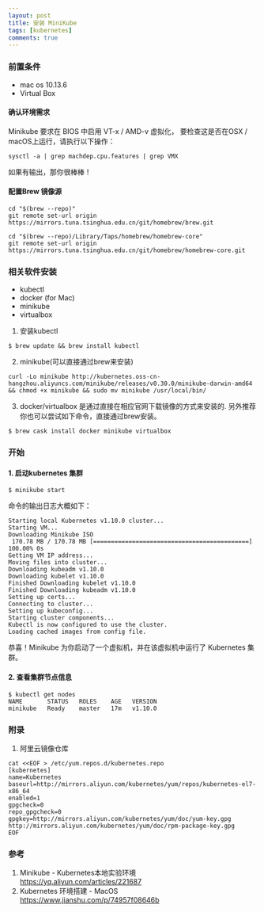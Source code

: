 ```yaml
---
layout: post
title: 安装 MiniKube
tags: [kubernetes]
comments: true
---
```


### 前置条件
* mac os 10.13.6
* Virtual Box

#### 确认环境需求
Minikube 要求在 BIOS 中启用 VT-x / AMD-v 虚拟化， 要检查这是否在OSX / macOS上运行，请执行以下操作：

```
sysctl -a | grep machdep.cpu.features | grep VMX
```

如果有输出，那你很棒棒！

#### 配置Brew 镜像源
```
cd "$(brew --repo)"
git remote set-url origin https://mirrors.tuna.tsinghua.edu.cn/git/homebrew/brew.git

cd "$(brew --repo)/Library/Taps/homebrew/homebrew-core"
git remote set-url origin https://mirrors.tuna.tsinghua.edu.cn/git/homebrew/homebrew-core.git

```
### 相关软件安装
* kubectl
* docker (for Mac)
* minikube
* virtualbox

1. 安装kubectl
```
$ brew update && brew install kubectl
```

2. minikube(可以直接通过brew来安装)
```
curl -Lo minikube http://kubernetes.oss-cn-hangzhou.aliyuncs.com/minikube/releases/v0.30.0/minikube-darwin-amd64 && chmod +x minikube && sudo mv minikube /usr/local/bin/
```

3. docker/virtualbox 是通过直接在相应官网下载镜像的方式来安装的.
另外推荐你也可以尝试如下命令，直接通过brew安装。
```
$ brew cask install docker minikube virtualbox
```

### 开始

#### 1. 启动kubernetes 集群
```
$ minikube start
```

命令的输出日志大概如下：
```
Starting local Kubernetes v1.10.0 cluster...
Starting VM...
Downloading Minikube ISO
 170.78 MB / 170.78 MB [============================================] 100.00% 0s
Getting VM IP address...
Moving files into cluster...
Downloading kubeadm v1.10.0
Downloading kubelet v1.10.0
Finished Downloading kubelet v1.10.0
Finished Downloading kubeadm v1.10.0
Setting up certs...
Connecting to cluster...
Setting up kubeconfig...
Starting cluster components...
Kubectl is now configured to use the cluster.
Loading cached images from config file.
```

恭喜！Minikube 为你启动了一个虚拟机，并在该虚拟机中运行了 Kubernetes 集群。

#### 2. 查看集群节点信息
```
$ kubectl get nodes
NAME       STATUS   ROLES    AGE   VERSION
minikube   Ready    master   17m   v1.10.0
```


### 附录
1. 阿里云镜像仓库
```
cat <<EOF > /etc/yum.repos.d/kubernetes.repo
[kubernetes]
name=Kubernetes
baseurl=http://mirrors.aliyun.com/kubernetes/yum/repos/kubernetes-el7-x86_64
enabled=1
gpgcheck=0
repo_gpgcheck=0
gpgkey=http://mirrors.aliyun.com/kubernetes/yum/doc/yum-key.gpg http://mirrors.aliyun.com/kubernetes/yum/doc/rpm-package-key.gpg
EOF
```

### 参考
1. Minikube - Kubernetes本地实验环境 https://yq.aliyun.com/articles/221687
2. Kubernetes 环境搭建 - MacOS https://www.jianshu.com/p/74957f08646b
